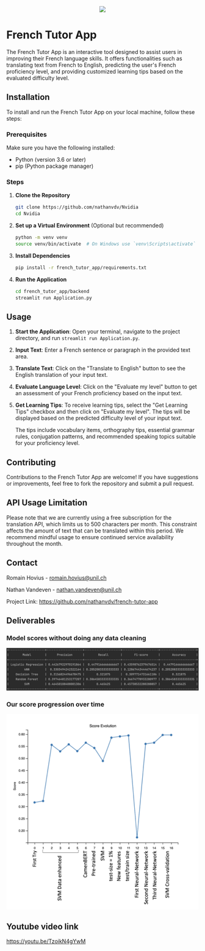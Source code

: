 <p align="center">
  <img src="https://encrypted-tbn0.gstatic.com/images?q=tbn:ANd9GcRAaZ0IzTHlRMGqZNE3apuJ3asRId0JBKYHYI1HxO3Hm4JsERtMkW_kooIJjynqPz6Qb1c&usqp=CAU" width="200"/>
</p>

# French Tutor App

The French Tutor App is an interactive tool designed to assist users in improving their French language skills. It offers functionalities such as translating text from French to English, predicting the user's French proficiency level, and providing customized learning tips based on the evaluated difficulty level.

## Installation

To install and run the French Tutor App on your local machine, follow these steps:

### Prerequisites

Make sure you have the following installed:
- Python (version 3.6 or later)
- pip (Python package manager)

### Steps

1. **Clone the Repository**

   ```bash
   git clone https://github.com/nathanvdv/Nvidia
   cd Nvidia
   ```

2. **Set up a Virtual Environment** (Optional but recommended)

   ```bash
   python -m venv venv
   source venv/bin/activate  # On Windows use `venv\Scripts\activate`
   ```

3. **Install Dependencies**

   ```bash
   pip install -r french_tutor_app/requirements.txt
   ```

4. **Run the Application**

   ```bash
   cd french_tutor_app/backend
   streamlit run Application.py
   ```

## Usage

1. **Start the Application**: Open your terminal, navigate to the project directory, and run `streamlit run Application.py`.
   
2. **Input Text**: Enter a French sentence or paragraph in the provided text area.

3. **Translate Text**: Click on the "Translate to English" button to see the English translation of your input text.

4. **Evaluate Language Level**: Click on the "Evaluate my level" button to get an assessment of your French proficiency based on the input text.

5. **Get Learning Tips**: To receive learning tips, select the "Get Learning Tips" checkbox and then click on "Evaluate my level". The tips will be displayed based on the predicted difficulty level of your input text.

   The tips include vocabulary items, orthography tips, essential grammar rules, conjugation patterns, and recommended speaking topics suitable for your proficiency level.

## Contributing

Contributions to the French Tutor App are welcome! If you have suggestions or improvements, feel free to fork the repository and submit a pull request.

## API Usage Limitation
Please note that we are currently using a free subscription for the translation API, which limits us to 500 characters per month. This constraint affects the amount of text that can be translated within this period. We recommend mindful usage to ensure continued service availability throughout the month.

## Contact

Romain Hovius - romain.hovius@unil.ch

Nathan Vandeven - nathan.vandeven@unil.ch

Project Link: https://github.com/nathanvdv/french-tutor-app

## Deliverables
### Model scores without doing any data cleaning
<p align="center">
  <img src="french_tutor_app/backend/deliverables/Table.png" width="800" title="hover text">
</p>

### Our score progression over time

<p align="center">
  <img src="french_tutor_app/backend/deliverables/Score_evo.png" width="800" title="hover text">
</p>

## Youtube video link

https://youtu.be/TzoikN4gYwM

